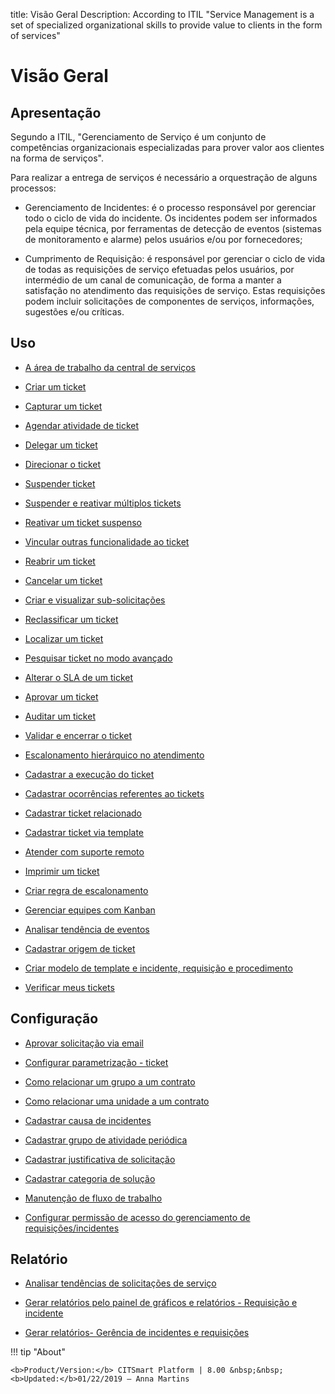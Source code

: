 title: Visão Geral
Description: According to ITIL "Service Management is a set of specialized organizational skills to provide value to clients in the form of services"
# Visão Geral

Apresentação
----------------

Segundo a ITIL, "Gerenciamento de Serviço é um conjunto de competências organizacionais especializadas para prover valor aos clientes na forma de serviços".

Para realizar a entrega de serviços é necessário a orquestração de alguns processos:

-   Gerenciamento de Incidentes: é o processo responsável por gerenciar todo o ciclo de vida do incidente. Os incidentes podem ser informados pela equipe técnica, por ferramentas de detecção de eventos (sistemas de monitoramento e alarme) pelos usuários e/ou por fornecedores;

-   Cumprimento de Requisição: é responsável por gerenciar o ciclo de vida de todas as requisições de serviço efetuadas pelos usuários, por intermédio de um canal de comunicação, de forma a manter a satisfação no atendimento das requisições de serviço. Estas requisições podem incluir solicitações de componentes de serviços, informações, sugestões e/ou críticas.

Uso
-------

- [A área de trabalho da central de serviços](/pt-br/citsmart-platform-8/processes/tickets/use/desktop-of-service-desk.html)

- [Criar um ticket](/pt-br/citsmart-platform-8/processes/tickets/use/create-ticket.html)

- [Capturar um ticket](/pt-br/citsmart-platform-8/processes/tickets/use/capture-ticket.html)

- [Agendar atividade de ticket](/pt-br/citsmart-platform-8/processes/tickets/use/schedule-ticket-activity.html)

- [Delegar um ticket](/pt-br/citsmart-platform-8/processes/tickets/use/delegate-ticket.html)

- [Direcionar o ticket](/pt-br/citsmart-platform-8/processes/tickets/use/direct-the-ticket.html)

- [Suspender ticket](/pt-br/citsmart-platform-8/processes/tickets/use/suspend-ticket.html)

- [Suspender e reativar múltiplos tickets](/pt-br/citsmart-platform-8/processes/tickets/use/suspend-and-reactivate-tickets.html)

- [Reativar um ticket suspenso](/pt-br/citsmart-platform-8/processes/tickets/use/reactivate-a-ticket-suspended.html)

- [Vincular outras funcionalidade ao ticket](/pt-br/citsmart-platform-8/processes/tickets/use/link-other-functionalities-to-the-ticket.html)

- [Reabrir um ticket](/pt-br/citsmart-platform-8/processes/tickets/use/reopen-ticket.html)

- [Cancelar um ticket](/pt-br/citsmart-platform-8/processes/tickets/use/cancel-ticket.html)

- [Criar e visualizar sub-solicitações](/pt-br/citsmart-platform-8/processes/tickets/use/create-and-view-sub-request.html)

- [Reclassificar um ticket](/pt-br/citsmart-platform-8/processes/tickets/use/reclassify-ticket.html)

- [Localizar um ticket](/pt-br/citsmart-platform-8/processes/tickets/use/locate-a-ticket.html)

- [Pesquisar ticket no modo avançado](/pt-br/citsmart-platform-8/processes/tickets/use/search-ticket-in-the-advanced-mode.html)

- [Alterar o SLA de um ticket](/pt-br/citsmart-platform-8/processes/tickets/use/change-SLA-of-a-ticket.html)

- [Aprovar um ticket](/pt-br/citsmart-platform-8/processes/tickets/use/approve-a-ticket.html)

- [Auditar um ticket](/pt-br/citsmart-platform-8/processes/tickets/use/audit-a-ticket.html)

- [Validar e encerrar o ticket](/pt-br/citsmart-platform-8/processes/tickets/use/validate-ticket.html)

- [Escalonamento hierárquico no atendimento](/pt-br/citsmart-platform-8/processes/tickets/use/hierarchical-escalation-in-the-attendance.html)

- [Cadastrar a execução do ticket](/pt-br/citsmart-platform-8/processes/tickets/use/register-ticket-execution.html)

- [Cadastrar ocorrências referentes ao tickets](/pt-br/citsmart-platform-8/processes/tickets/use/register-ticket-occurrences.html)

- [Cadastrar ticket relacionado](/pt-br/citsmart-platform-8/processes/tickets/use/register-ticket-related.html)

- [Cadastrar ticket via template](/pt-br/citsmart-platform-8/processes/tickets/use/register-ticket-via-template.html)

- [Atender com suporte remoto](/pt-br/citsmart-platform-8/processes/tickets/use/attend-with-remote-support.html)

- [Imprimir um ticket](/pt-br/citsmart-platform-8/processes/tickets/use/print-ticket.html)

- [Criar regra de escalonamento](/pt-br/citsmart-platform-8/processes/tickets/use/create-escalation-rule.html)

- [Gerenciar equipes com Kanban](/pt-br/citsmart-platform-8/processes/tickets/use/manage-a-ticket-with-Kanban.html)

- [Analisar tendência de eventos](/pt-br/citsmart-platform-8/processes/tickets/use/analyze-event-trends.html)

- [Cadastrar origem de ticket](/pt-br/citsmart-platform-8/processes/tickets/use/register-ticket-source.html)

- [Criar modelo de template e incidente, requisição e procedimento](/pt-br/citsmart-platform-8/processes/tickets/configuration/create-template-of-ticket.html)

- [Verificar meus tickets](/pt-br/citsmart-platform-8/processes/tickets/use/verify-my-tickets.html)

Configuração
-----------------

- [Aprovar solicitação via email](/pt-br/citsmart-platform-8/processes/tickets/configuration/approve-request-via-email.html)

- [Configurar parametrização - ticket](/pt-br/citsmart-platform-8/platform-administration/parameters-list/configure-parametrization-ticket.html)

- [Como relacionar um grupo a um contrato](/pt-br/citsmart-platform-8/processes/tickets/configuration/relate-group-to-contract.html)

- [Como relacionar uma unidade a um contrato](/pt-br/citsmart-platform-8/processes/tickets/configuration/relate-unit-to-contract.html)

- [Cadastrar causa de incidentes](/pt-br/citsmart-platform-8/processes/portfolio-and-catalog/configuration/register-cause-incidents.html)

- [Cadastrar grupo de atividade periódica](/pt-br/citsmart-platform-8/additional-features/automation-of-operation/configuration/periodic-activity-group.html)

- [Cadastrar justificativa de solicitação](/pt-br/citsmart-platform-8/processes/portfolio-and-catalog/configuration/register-request-justification.html)

- [Cadastrar categoria de solução](/pt-br/citsmart-platform-8/processes/portfolio-and-catalog/configuration/register-solution-category.html)

- [Manutenção de fluxo de trabalho](/pt-br/citsmart-platform-8/platform-administration/flow-maintenance/workflow-maintenance.html)
 
- [Configurar permissão de acesso do gerenciamento de requisições/incidentes](/pt-br/citsmart-platform-8/initial-settings/access-settings/profile/access-ticket-management.html)

Relatório
----------

- [Analisar tendências de solicitações de serviço](/pt-br/citsmart-platform-8/processes/tickets/use/analyse-service-request-trends.html)

- [Gerar relatórios pelo painel de gráficos e relatórios - Requisição e incidente](/pt-br/citsmart-platform-8/processes/tickets/use/generate-report-through-the-panel-of-charts.html)

- [Gerar relatórios- Gerência de incidentes e requisições](/pt-br/citsmart-platform-8/processes/tickets/use/generate-reports-tickets.html)

!!! tip "About"

    <b>Product/Version:</b> CITSmart Platform | 8.00 &nbsp;&nbsp;
    <b>Updated:</b>01/22/2019 – Anna Martins
